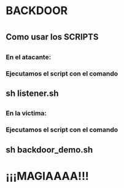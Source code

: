 <html>
  <body>
  <h1><strong>BACKDOOR</strong><h1>

  <h2>Como usar los SCRIPTS<h2>

  <h3>En el atacante:<h3>
  <p>Ejecutamos el script con el comando <p> <h2><strong> sh listener.sh</strong><h2>

  <h3>En la victima:<h3>
  <p>Ejecutamos el script con el comando <p> <h2><strong> sh backdoor_demo.sh</strong><h2>

  <h1><strong>¡¡¡MAGIAAAA!!!</strong><h1>
  </body>
</html>
